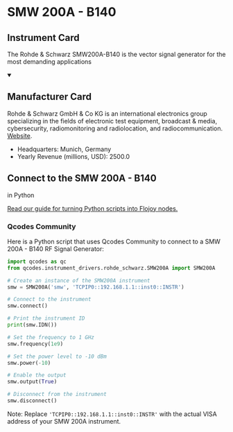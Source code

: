 
# SMW 200A - B140


## Instrument Card

The Rohde & Schwarz SMW200A-B140 is the vector signal generator for the most demanding applications

<details open>
<summary><h2>Manufacturer Card</h2></summary>
Rohde & Schwarz GmbH & Co KG is an international electronics group specializing in the fields of electronic test equipment, broadcast & media, cybersecurity, radiomonitoring and radiolocation, and radiocommunication. <a href=https://www.rohde-schwarz.com/ca/home_48230.html>Website</a>.

<ul>
  <li>Headquarters: Munich, Germany</li>
  <li>Yearly Revenue (millions, USD): 2500.0</li>
</ul>
</details>

## Connect to the SMW 200A - B140
 in Python

[Read our guide for turning Python scripts into Flojoy nodes.](https://docs.flojoy.ai/custom-nodes/creating-custom-node/)


### Qcodes Community

Here is a Python script that uses Qcodes Community to connect to a SMW 200A - B140 RF Signal Generator:

```python
import qcodes as qc
from qcodes.instrument_drivers.rohde_schwarz.SMW200A import SMW200A

# Create an instance of the SMW200A instrument
smw = SMW200A('smw', 'TCPIP0::192.168.1.1::inst0::INSTR')

# Connect to the instrument
smw.connect()

# Print the instrument ID
print(smw.IDN())

# Set the frequency to 1 GHz
smw.frequency(1e9)

# Set the power level to -10 dBm
smw.power(-10)

# Enable the output
smw.output(True)

# Disconnect from the instrument
smw.disconnect()
```

Note: Replace `'TCPIP0::192.168.1.1::inst0::INSTR'` with the actual VISA address of your SMW 200A instrument.

